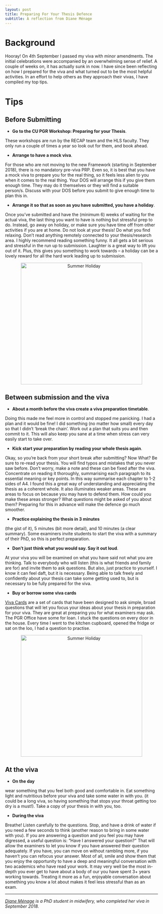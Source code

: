 ```yaml
---
layout: post
title: Preparing For Your Thesis Defence
subtitle: A reflection from Diane Ménage
---
```


# Background

Hooray! On 4th September I passed my viva with minor amendments. The initial celebrations were accompanied by an overwhelming sense of relief. A couple of weeks on, it has actually sunk in now. I have since been reflecting on how I prepared for the viva and what turned out to be the most helpful activities. In an effort to help others as they approach their vivas, I have compiled my top tips.

# Tips 	

## Before Submitting

*	**Go to the CU PGR Workshop: Preparing for your Thesis**.

These workshops are run by the RECAP team and the HLS faculty. They only run a couple of times a year so look out for them, and book ahead.

*	**Arrange to have a mock viva**.

For those who are not moving to the new Framework (starting in September 2018), there is no mandatory pre-viva PRP. Even so, it is best that you have a mock viva to prepare you for the real thing, so it feels less alien to you when it comes to the real thing. Your DOS will arrange this if you give them enough time. They may do it themselves or they will find a suitable person/s. Discuss with your DOS before you submit to give enough time to plan this in.


*	**Arrange it so that as soon as you have submitted, you have a holiday**.

Once you’ve submitted and have the (minimum 6) weeks of waiting for the actual viva, the last thing you want to have is nothing but stressful prep to do. Instead, go away on holiday, or make sure you have time off from other activities if you are at home. Do not look at your thesis! Do what you find relaxing. Don’t read anything remotely connected to your thesis/research area. I highly recommend reading something funny. It all gets a bit serious and stressful in the run up to submission. Laughter is a great way to lift you out of it. Plus, this gives you something to work towards – a holiday can be a lovely reward for all the hard work leading up to submission.

<center>
  <img src="{{ site.baseurl }}/img/Menage-Reflection.jpg" alt="Summer Holiday" width = "400" />
</center>

## Between submission and the viva

*	**About a month before the viva create a viva preparation timetable**.

Doing this made me feel more in control and stopped me panicking. I had a plan and it would be fine! I did something (no matter how small) every day so that I didn’t ‘break the chain’. Work out a plan that suits you and then commit to it. This will also keep you sane at a time when stress can very easily start to take over.

*	**Kick start your preparation by reading your whole thesis again**.

Okay, so you’re back from your short break after submitting? Now What? Be sure to re-read your thesis. You will find typos and mistakes that you never saw before. Don’t worry, make a note and these can be fixed after the viva. Concentrate on reading it thoroughly, summarising each paragraph to its essential meaning or key points. In this way summarise each chapter to 1-2 sides of A4. I found this a great way of understanding and appreciating the thesis as a coherent whole. It also illuminates weaker areas. These are areas to focus on because you may have to defend them. How could you make these areas stronger? What questions might be asked of you about them? Preparing for this in advance will make the defence go much smoother.

*	**Practice explaining the thesis in 3 minutes**

(the gist of it), 5 minutes (bit more detail), and 10 minutes (a clear summary). Some examiners invite students to start the viva with a summary of their PhD, so this is perfect preparation.

*	**Don’t just think what you would say. Say it out loud**.

At your viva you will be examined on what you have said not what you are thinking. Talk to everybody who will listen (this is what friends and family are for) and invite them to ask questions.  But also, just practice to yourself. I know it can feel daft, but it is necessary. Being able to talk freely and confidently about your thesis can take some getting used to, but is necessary to be fully prepared for the viva.

*	**Buy or borrow some viva cards**  

[Viva Cards](http://vivacards.co.uk/about-vivacards/) are a set of cards that have been designed to ask simple, broad questions that will let you focus your ideas about your thesis in preparation for your viva. They are great at preparing you for what examiners may ask. The PGR Office have some for loan. I stuck the questions on every door in the house. Every time I went to the kitchen cupboard, opened the fridge or sat on the loo, I had a question to practise.

<center>
  <img src="{{ site.baseurl }}/img/PhDcomics-Defending.jpg" alt="Summer Holiday" width = "400" />
</center>

## At the viva

*	**On the day**

wear something that you feel both good and comfortable in. Eat something light and nutritious before your viva and take some water in with you. (it could be a long viva, so having something that stops your throat getting too dry is a must!). Take a copy of your thesis in with you, too.

*	**During the viva**

Breathe! Listen carefully to the questions. Stop, and have a drink of water if you need a few seconds to think (another reason to bring in some water with you). If you are answering a question and you feel you may have digressed, a useful question is: “Have I answered your question?" That will allow the examiners to let you know if you have answered their question adequately. If you have, you can move on without rambling more, if you haven’t you can refocus your answer. Most of all, smile and show them that you enjoy the opportunity to have a deep and meaningful conversation with two academics who have read your work. It may very well be the most in-depth you ever get to have about a body of our you have spent 3+ years working towards. Treating it more as a fun, enjoyable conversation about something you know a lot about makes it feel less stressful than as an exam.   

---
*[Diane Ménage](https://www.researchgate.net/profile/Diane_Menage) is a PhD student in midwifery, who completed her viva in September 2018.*
